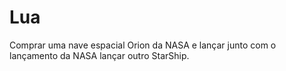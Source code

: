 # Lua
Comprar uma nave espacial Orion da NASA e lançar junto com o lançamento da NASA lançar outro StarShip.
